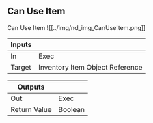## Can Use Item
Can Use Item
![[../img/nd_img_CanUseItem.png]]

|Inputs||
|--|--|
| In | Exec |
| Target | Inventory Item Object Reference |

|Outputs||
|--|--|
| Out | Exec |
| Return Value | Boolean |
